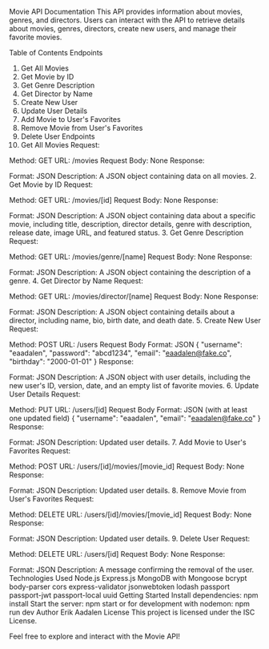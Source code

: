Movie API Documentation
This API provides information about movies, genres, and directors. Users can interact with the API to retrieve details about movies, genres, directors, create new users, and manage their favorite movies.

Table of Contents
Endpoints
1. Get All Movies
2. Get Movie by ID
3. Get Genre Description
4. Get Director by Name
5. Create New User
6. Update User Details
7. Add Movie to User's Favorites
8. Remove Movie from User's Favorites
9. Delete User
Endpoints
1. Get All Movies
Request:

Method: GET
URL: /movies
Request Body: None
Response:

Format: JSON
Description: A JSON object containing data on all movies.
2. Get Movie by ID
Request:

Method: GET
URL: /movies/[id]
Request Body: None
Response:

Format: JSON
Description: A JSON object containing data about a specific movie, including title, description, director details, genre with description, release date, image URL, and featured status.
3. Get Genre Description
Request:

Method: GET
URL: /movies/genre/[name]
Request Body: None
Response:

Format: JSON
Description: A JSON object containing the description of a genre.
4. Get Director by Name
Request:

Method: GET
URL: /movies/director/[name]
Request Body: None
Response:

Format: JSON
Description: A JSON object containing details about a director, including name, bio, birth date, and death date.
5. Create New User
Request:

Method: POST
URL: /users
Request Body Format: JSON
{
  "username": "eaadalen",
  "password": "abcd1234",
  "email": "eaadalen@fake.co",
  "birthday": "2000-01-01"
}
Response:

Format: JSON
Description: A JSON object with user details, including the new user's ID, version, date, and an empty list of favorite movies.
6. Update User Details
Request:

Method: PUT
URL: /users/[id]
Request Body Format: JSON (with at least one updated field)
{
  "username": "eaadalen",
  "email": "eaadalen@fake.co"
}
Response:

Format: JSON
Description: Updated user details.
7. Add Movie to User's Favorites
Request:

Method: POST
URL: /users/[id]/movies/[movie_id]
Request Body: None
Response:

Format: JSON
Description: Updated user details.
8. Remove Movie from User's Favorites
Request:

Method: DELETE
URL: /users/[id]/movies/[movie_id]
Request Body: None
Response:

Format: JSON
Description: Updated user details.
9. Delete User
Request:

Method: DELETE
URL: /users/[id]
Request Body: None
Response:

Format: JSON
Description: A message confirming the removal of the user.
Technologies Used
Node.js
Express.js
MongoDB with Mongoose
bcrypt
body-parser
cors
express-validator
jsonwebtoken
lodash
passport
passport-jwt
passport-local
uuid
Getting Started
Install dependencies: npm install
Start the server: npm start or for development with nodemon: npm run dev
Author
Erik Aadalen
License
This project is licensed under the ISC License.

Feel free to explore and interact with the Movie API!

